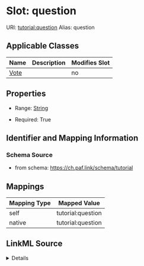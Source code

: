 

# Slot: question 



URI: [tutorial:question](https://ch.paf.link/schema/tutorial/question)
Alias: question

<!-- no inheritance hierarchy -->





## Applicable Classes

| Name | Description | Modifies Slot |
| --- | --- | --- |
| [Vote](Vote.md) |  |  no  |







## Properties

* Range: [String](String.md)

* Required: True





## Identifier and Mapping Information







### Schema Source


* from schema: https://ch.paf.link/schema/tutorial




## Mappings

| Mapping Type | Mapped Value |
| ---  | ---  |
| self | tutorial:question |
| native | tutorial:question |




## LinkML Source

<details>
```yaml
name: question
from_schema: https://ch.paf.link/schema/tutorial
rank: 1000
alias: question
domain_of:
- Vote
range: string
required: true

```
</details>